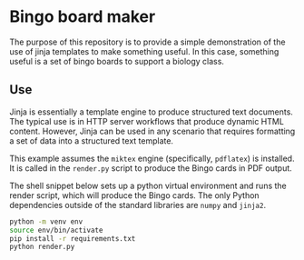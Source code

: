 # Bingo board maker

The purpose of this repository is to provide a simple demonstration of the use of jinja templates to make something useful.  In this case, something useful is a set of bingo boards to support a biology class.

## Use

Jinja is essentially a template engine to produce structured text documents.  The typical use is in HTTP server workflows that produce dynamic HTML content.  However, Jinja can be used in any scenario that requires formatting a set of data into a structured text template.

This example assumes the `miktex` engine (specifically, `pdflatex`) is installed.  It is called in the `render.py` script to produce the Bingo cards in PDF output.

The shell snippet below sets up a python virtual environment and runs the render script, which will produce the Bingo cards.  The only Python dependencies outside of the standard libraries are `numpy` and `jinja2`.

```sh
python -m venv env
source env/bin/activate
pip install -r requirements.txt
python render.py
```